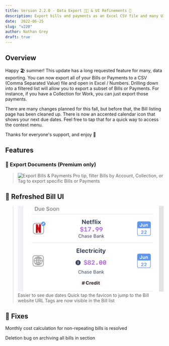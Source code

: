 ```yaml
---
title: Version 2.2.0 - Data Export 👩‍💻 & UI Refinements 🎨
description: Export bills and payments as an Excel CSV file and many UI bug fixes
date:  2022-06-25
slug: "v220"
author: Nathan Grey
draft: true
---
```


## Overview

Happy 🏖 summer! This update has a long requested feature for many, data exporting. You can now export all of your Bills or Payments to a CSV (Comma Separated Value) file and open in Excel / Numbers. Drilling down into a filtered list will allow you to export a subset of Bills or Payments. For instance, if you have a Collection for Work, you can just export those payments.

There are many changes planned for this fall, but before that, the Bill listing page has been cleaned up. There is now an accented calendar icon that shows your next due dates. Feel free to tap that for a quick way to access the context menu.

Thanks for everyone's support, and enjoy 🍻

## Features

### 📃 Export Documents (Premium only)

> ![Export Bills & Payments](assets/export-bills.gif)
> Pro tip, filter Bills by Account, Collection, or Tag to export specific Bills or Payments

## 🎨 Refreshed Bill UI

> ![New Bill UI](assets/bill-ui.png)
> Easier to see due dates
> Quick tap the favicon to jump to the Bill website URL
> Tags are now visible in the Bill list

## 🔨 Fixes

Monthly cost calculation for non-repeating bills is resolved

Deletion bug on archiving all bills in section